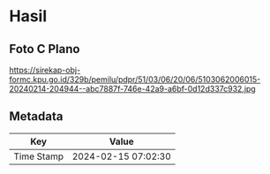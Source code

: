 # Hasil

## Foto C Plano

https://sirekap-obj-formc.kpu.go.id/329b/pemilu/pdpr/51/03/06/20/06/5103062006015-20240214-204944--abc7887f-746e-42a9-a6bf-0d12d337c932.jpg


## Metadata

| Key        | Value               |
| ---------- | ------------------- |
| Time Stamp | 2024-02-15 07:02:30 |



